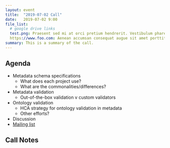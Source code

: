 ```yaml
---
layout: event
title:  "2019-07-02 Call"
date:   2019-07-02 9:00
file_list:
  # google drive links
  test.png: Praesent sed mi at orci pretium hendrerit. Vestibulum pharetra laoreet mi id maximus.
  https://www.foo.com: Aenean accumsan consequat augue sit amet porttitor.
summary: This is a summary of the call.
---
```

## Agenda
- Metadata schema specifications
  - What does each project use?
  - What are the commonalities/differences?
- Metadata validation
  - Out-of-the-box validation v custom validators
- Ontology validation
  - HCA strategy for ontology validation in metadata
  - Other efforts?
- Discussion
- [Mailing list](https://lists.hubmapconsortium.org/g/xconsortiumdatacuration)

## Call Notes
